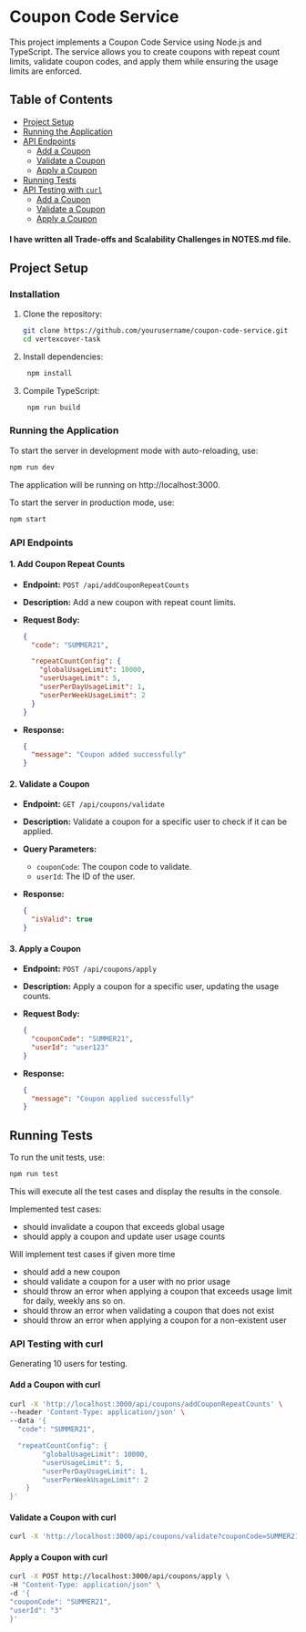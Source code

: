 # Coupon Code Service

This project implements a Coupon Code Service using Node.js and TypeScript. The service allows you to create coupons with repeat count limits, validate coupon codes, and apply them while ensuring the usage limits are enforced.

## Table of Contents

- [Project Setup](#project-setup)
- [Running the Application](#running-the-application)
- [API Endpoints](#api-endpoints)
  - [Add a Coupon](#add-a-coupon)
  - [Validate a Coupon](#validate-a-coupon)
  - [Apply a Coupon](#apply-a-coupon)
- [Running Tests](#running-tests)
- [API Testing with `curl`](#api-testing-with-curl)
  - [Add a Coupon](#add-a-coupon-with-curl)
  - [Validate a Coupon](#validate-a-coupon-with-curl)
  - [Apply a Coupon](#apply-a-coupon-with-curl)

#### I have written all Trade-offs and Scalability Challenges in NOTES.md file.

## Project Setup

### Installation

1. Clone the repository:

   ```bash
   git clone https://github.com/yourusername/coupon-code-service.git
   cd vertexcover-task
   ```

2. Install dependencies:

   ```bash
    npm install
   ```

3. Compile TypeScript:

   ```bash
    npm run build
   ```

### Running the Application

To start the server in development mode with auto-reloading, use:

```bash
npm run dev
```

The application will be running on http://localhost:3000.

To start the server in production mode, use:

```bash
npm start

```

### API Endpoints

#### 1. Add Coupon Repeat Counts

- **Endpoint:** `POST /api/addCouponRepeatCounts`
- **Description:** Add a new coupon with repeat count limits.

- **Request Body:**

  ```json
  {
    "code": "SUMMER21",

    "repeatCountConfig": {
      "globalUsageLimit": 10000,
      "userUsageLimit": 5,
      "userPerDayUsageLimit": 1,
      "userPerWeekUsageLimit": 2
    }
  }
  ```

- **Response:**

  ```json
  {
    "message": "Coupon added successfully"
  }
  ```

#### 2. Validate a Coupon

- **Endpoint:** `GET /api/coupons/validate`
- **Description:** Validate a coupon for a specific user to check if it can be applied.

- **Query Parameters:**

  - `couponCode`: The coupon code to validate.
  - `userId`: The ID of the user.

- **Response:**

  ```json
  {
    "isValid": true
  }
  ```

#### 3. Apply a Coupon

- **Endpoint:** `POST /api/coupons/apply`

- **Description:** Apply a coupon for a specific user, updating the usage counts.

- **Request Body:**

  ```json
  {
    "couponCode": "SUMMER21",
    "userId": "user123"
  }
  ```

- **Response:**

  ```json
  {
    "message": "Coupon applied successfully"
  }
  ```

## Running Tests

To run the unit tests, use:

```bash
npm run test
```

This will execute all the test cases and display the results in the console.

Implemented test cases:

- should invalidate a coupon that exceeds global usage
- should apply a coupon and update user usage counts

Will implement test cases if given more time

- should add a new coupon
- should validate a coupon for a user with no prior usage
- should throw an error when applying a coupon that exceeds usage limit for daily, weekly ans so on.
- should throw an error when validating a coupon that does not exist
- should throw an error when applying a coupon for a non-existent user

### API Testing with curl

Generating 10 users for testing.

#### Add a Coupon with curl

```bash
curl -X 'http://localhost:3000/api/coupons/addCouponRepeatCounts' \
--header 'Content-Type: application/json' \
--data '{
  "code": "SUMMER21",

  "repeatCountConfig": {
        "globalUsageLimit": 10000,
        "userUsageLimit": 5,
        "userPerDayUsageLimit": 1,
        "userPerWeekUsageLimit": 2
    }
}'
```

#### Validate a Coupon with curl

```bash
curl -X 'http://localhost:3000/api/coupons/validate?couponCode=SUMMER21&userId=3'
```

#### Apply a Coupon with curl

```bash
curl -X POST http://localhost:3000/api/coupons/apply \
-H "Content-Type: application/json" \
-d '{
"couponCode": "SUMMER21",
"userId": "3"
}'
```
